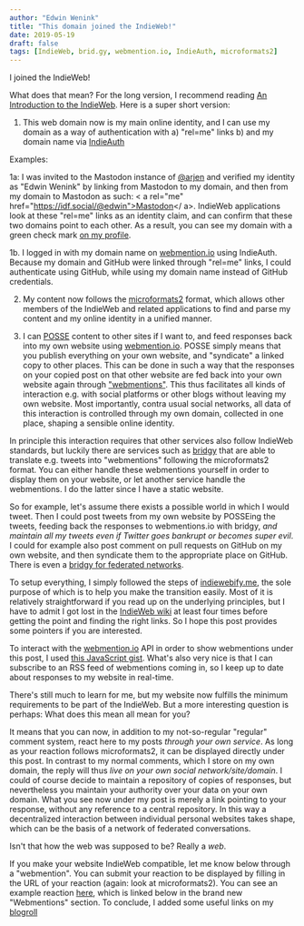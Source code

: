 ```yaml
---
author: "Edwin Wenink"
title: "This domain joined the IndieWeb!"
date: 2019-05-19
draft: false
tags: [IndieWeb, brid.gy, webmention.io, IndieAuth, microformats2]
---
```


I joined the IndieWeb!

What does that mean?
For the long version, I recommend reading [An Introduction to the IndieWeb](https://boffosocko.com/2017/07/28/an-introduction-to-the-indieweb/).
Here is a super short version:

1) This web domain now is my main online identity, and I can use my domain as a way of authentication with
a) "rel=me" links 
b) and my domain name via [IndieAuth](https://indieauth.com/)

Examples:

1a: I was invited to the Mastodon instance of [@arjen](https://idf.social/@arjen) and verified my identity as "Edwin Wenink" by linking from Mastodon to my domain, and then from my domain to Mastodon as such: \< a rel="me" href="https://idf.social/@edwin">Mastodon</ a>.
IndieWeb applications look at these "rel=me" links as an identity claim, and can confirm that these two domains point to each other.
As a result, you can see my domain with a green check mark [on my profile](https://idf.social/@edwin).

1b. I logged in with my domain name on [webmention.io](https://webmention.io) using IndieAuth. Because my domain and GitHub were linked through "rel=me" links, I could authenticate using GitHub, while using my domain name instead of GitHub credentials.

2) My content now follows the [microformats2](http://microformats.org/wiki/microformats-2) format, which allows other members of the IndieWeb and related applications to find and parse my content and my online identity in a unified manner. 

3) I can [POSSE](https://indieweb.org/POSSE) content to other sites if I want to, and feed responses back into my own website using [webmention.io](https://webmention.io). 
POSSE simply means that you publish everything on your own website, and "syndicate" a linked copy to other places.
This can be done in such a way that the responses on your copied post on that other website are fed back into your own website again through ["webmentions"](https://indieweb.org/Webmention).
This thus facilitates all kinds of interaction e.g. with social platforms or other blogs without leaving my own website. 
Most importantly, contra usual social networks, all data of this interaction is controlled through my own domain, collected in one place, shaping a sensible online identity.

In principle this interaction requires that other services also follow IndieWeb standards, but luckily there are services such as [bridgy](https://brid.gy/) that are able to translate e.g. tweets into "webmentions" following the microformats2 format. 
You can either handle these webmentions yourself in order to display them on your website, or let another service handle the webmentions. 
I do the latter since I have a static website.

So for example, let's assume there exists a possible world in which I would tweet. 
Then I could post tweets from my own website by POSSEing the tweets, feeding back the responses to webmentions.io with bridgy, *and maintain all my tweets even if Twitter goes bankrupt or becomes super evil*. 
I could for example also post comment on pull requests on GitHub on my own website, and then syndicate them to the appropriate place on GitHub. 
There is even a [bridgy for federated networks](https://fed.brid.gy/). 

To setup everything, I simply followed the steps of [indiewebify.me](https://indiewebify.me/), the sole purpose of which is to help you make the transition easily.
Most of it is relatively straightforward if you read up on the underlying principles, but I have to admit I got lost in the [IndieWeb wiki](https://indieweb.org/) at least four times before getting the point and finding the right links.
So I hope this post provides some pointers if you are interested.

To interact with the [webmention.io](https://webmention.io) API in order to show webmentions under this post, I used [this JavaScript gist](https://gist.github.com/am1t/7295b4eaf101372ea71c877cfd8be694).
What's also very nice is that I can subscribe to an RSS feed of webmentions coming in, so I keep up to date about responses to my website in real-time.

There's still much to learn for me, but my website now fulfills the minimum requirements to be part of the IndieWeb.
But a more interesting question is perhaps:
What does this mean all mean for you?

It means that you can now, in addition to my not-so-regular "regular" comment system, react here to my posts *through your own service*. 
As long as your reaction follows microformats2, it can be displayed directly under this post.
In contrast to my normal comments, which I store on my own domain, the reply will thus *live on your own social network/site/domain*. 
I could of course decide to maintain a repository of copies of responses, but nevertheless you maintain your authority over your data on your own domain.
What you see now under my post is merely a link pointing to your response, without any reference to a central repository. 
In this way a decentralized interaction between individual personal websites takes shape, which can be the basis of a network of federated conversations.

Isn't that how the web was supposed to be? Really a *web*.

If you make your website IndieWeb compatible, let me know below through a "webmention".
You can submit your reaction to be displayed by filling in the URL of your reaction (again: look at microformats2).
You can see an example reaction [here](https://www.edwinwenink.xyz/page/webmention.html), which is linked below in the brand new "Webmentions" section.
To conclude, I added some useful links on my [blogroll](https://www.edwinwenink.xyz/etc/blogroll)

